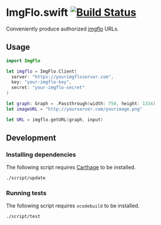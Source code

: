 # ImgFlo.swift [![Build Status](https://travis-ci.org/the-grid/ImgFlo.swift.svg?branch=master)](https://travis-ci.org/the-grid/ImgFlo.swift)

Conveniently produce authorized [imgflo](https://github.com/jonnor/imgflo) URLs.

## Usage

```swift
import ImgFlo

let imgflo = ImgFlo.Client(
  server: "https://yourimgfloserver.com",
  key: "your-imgflo-key",
  secret: "your-imgflo-secret"
)

let graph: Graph = .Passthrough(width: 750, height: 1334)
let imageURL = "http://yourserver.com/yourimage.png"

let URL = imgflo.getURL(graph, input)
```

## Development

### Installing dependencies

The following script requires [Carthage](https://github.com/Carthage/Carthage) to be installed.

```sh
./script/update
```

### Running tests

The following script requires `xcodebuild` to be installed.

```sh
./script/test
```
